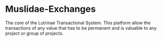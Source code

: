 # Muslidae-Exchanges
The core of the Lutrinae Transactional System. This platform allow the transactions of any value that has to be permanent and is valuable to any project or group of projects.
